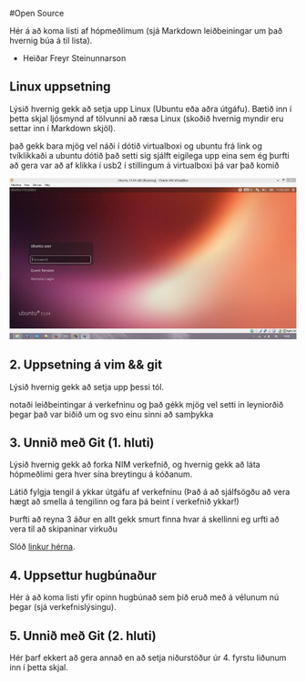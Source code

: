 #Open Source

Hér á að koma listi af hópmeðlimum (sjá Markdown leiðbeiningar um það hvernig búa á til lista).
<ul>
   <li> Heiðar Freyr Steinunnarson</li>
</ul>

##  Linux uppsetning

Lýsið hvernig gekk að setja upp Linux (Ubuntu eða aðra útgáfu). Bætið inn í þetta skjal ljósmynd af tölvunni að ræsa Linux (skoðið hvernig myndir eru settar inn í Markdown skjöl).


<p>það gekk bara mjög vel náði í dótið virtualboxi og ubuntu frá link
  og tvíklikkaði a ubuntu dótið það setti sig sjálft eigilega upp eina 
  sem ég þurfti að gera var að af klikka í usb2 í stillingum á
   virtualboxi þá var það komið  </p>

![ ubuntu að ræsa sig ](12.jpg)

## 2. Uppsetning á vim && git

Lýsið hvernig gekk að setja upp þessi tól.

<p>
notaði leiðbeintingar á verkefninu og það gékk mjög vel 
setti in leyniorðið þegar það var biðið um og svo einu sinni að samþykka 
</p>

## 3. Unnið með Git (1. hluti)

Lýsið hvernig gekk að forka NIM verkefnið, og hvernig gekk að láta hópmeðlimi gera hver sína breytingu á kóðanum.

Látið fylgja tengil á ykkar útgáfu af verkefninu (Það á að sjálfsögðu að vera hægt að smella á tengilinn og fara þá beint í verkefnið ykkar!)
<p>Þurfti að reyna 3 áður en allt gekk smurt finna hvar á skellinni eg urfti að vera til að skipaninar virkuðu </p>
<p>Slóð <a href="https://github.com/Hfreyr/INTOPrufa " title="HFreyr">
linkur hérna</a>.</p>

## 4. Uppsettur hugbúnaður

Hér á að koma listi yfir opinn hugbúnað sem þið eruð með á vélunum nú þegar (sjá verkefnislýsingu).

## 5. Unnið með Git (2. hluti)
Hér þarf ekkert að gera annað en að setja niðurstöður úr 4. fyrstu liðunum inn í þetta skjal.
